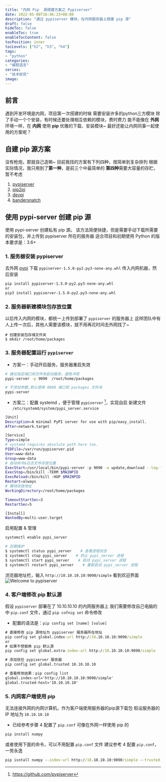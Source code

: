 ```yaml
---
title: "内网 Pip  源搭建方案之 Pypiserver"
date: 2022-05-08T16:46:23+08:00
description: "通过 pypiserver 模块，在内网服务器上搭建 pip 源"
draft: false
hideToc: false
enableToc: true
enableTocContent: false
tocPosition: inner
tocLevels: ["h2", "h3", "h4"]
tags:
- "python"
categories:
- "编程语言"
series:
- "技术研究"
image:
---
```


## 前言

遇到开发环境是内网，项目第一次搭建的时候
需要安装许多的python三方模块
除了手动一个个安装，有时候还要处理相互依赖的模块，费时费力
能不能像在 **外网** 环境一样，在 **内网** 使用 **pip** 优雅的下载、安装模块~
最好还能让内网同事一起使用的方案呢？

## 自建 pip 源方案

没有枪炮，那就自己造嘛~
目前我找的方案有下列四种，按简单到复杂排列
根据实际情况，我只用到了**第一种**，是前三个中最简单的
**第四种**需要大容量的存贮，暂不考虑

1. [pypiserver](https://pypi.org/project/pypiserver/#quickstart-installation-and-usage)
2. [pip2pi](https://pypi.org/project/pip2pi/)
3. [devpi](https://devpi.net/docs)
4. [bandersnatch](https://pypi.org/project/bandersnatch/)

## 使用 pypi-server 创建 pip 源

使用 pypi-server 创建私有 pip 源。
该方法简便快捷，但是需要手动下载所需要的安装包，并上传到 pypiserver 所在的服务器
适合项目和初期使用
Python 的版本要求是：3.6+

### 1. 服务器安装 pypiserver

去外网 [pypi](https://pypi.org/project/pypiserver/#files) 下载 `pypiserver-1.5.0-py2.py3-none-any.whl`
传入内网机器，然后安装

```bash
pip install pypiserver-1.5.0-py2.py3-none-any.whl
or
pip3 install pypiserver-1.5.0-py2.py3-none-any.whl
```

### 2. 服务器新建模块包存放位置

以后传入内网的模块，都统一上传到部署了 `pypiserver` 的服务器上
这样团队中有人上传一次后，其他人需要该模块，就不用再花时间去外网找了~

```
# 创建安装包存储文件夹
$ mkdir /root/home/packages
```

### 3. 服务器配置运行 `pypiserver` 

- 方案一：手动开启服务，服务器重启失效
```bash
# 建议指定端口和文件夹启动服务，避免冲突
pypi-server -p 9090  /root/home/packages

# 不添加参数,默认使用 8080 端口和 packages 文件夹
pypi-server
```

- 方案二：配置 systemd ，便于管理 `pypiserver` [^1]，实现自启
  新建文件 `/etc/systemd/system/pypi_server.service`

```bash
[Unit]
Description=A minimal PyPI server for use with pip/easy_install.
After=network.target

[Service]
Type=simple
# systemd requires absolute path here too.
PIDFile=/var/run/pypiserver.pid
User=www-data
Group=www-data
# 启动命令&日志文件存放位置
ExecStart=/usr/local/bin/pypi-server -p 9090 -a update,download --log-file /var/log/pypiserver.log /root/home/packges
ExecStop=/bin/kill -TERM $MAINPID
ExecReload=/bin/kill -HUP $MAINPID
Restart=always
# 模块存放地址
WorkingDirectory=/root/home/packages

TimeoutStartSec=3
RestartSec=5

[Install]
WantedBy=multi-user.target
```

启用配置 & 管理

```bash
systemctl enable pypi_server

# 后期维护
$ systemctl status pypi_server    # 查看进程状态
$ systemctl stop pypi_server    # 终止 pypi_server 进程
$ systemctl start pypi_server    # 启动 pypi_server 进程
$ systemctl restart pypi_server    # 重新启动 pypi_server 进程
```

浏览器地址栏，输入 `http://10.10.10.10:9090/simple`
看到欢迎界面
![Welcome to pypiserver](https://s2.loli.net/2022/05/08/Vdplf7NnZ5HjziS.png)

### 4. 客户端修改 pip 默认源

假设 `pypiserver` 部署在了 10.10.10.10 的内网服务器上
我们需要修改自己电脑的中 `pip.conf` 文件，通过 `pip cofnig set` 命令修改

- 配置的语法是：`pip config set [name] [value]`
```cmd
# 直接修改 pip 源地址为 pypiserver 服务器所在地址
pip config set global.index-url http://10.10.10.10:9090/simple
or 
# 如果不想替换 pip 默认源
pip config set global.extra-index-url http://10.10.10.10:9090/simple

# 添加信任 pypiserver 服务器
pip config set global.trusted 10.10.10.10

# 查看修改结果：pip config list
global.index-url='http://10.10.10.10:9090/simple'
global.trusted-host='10.10.10.10'
```

### 5. 内网客户端使用 pip

无法连接外网的内网计算机，作为客户端使用服务器的pip源下载包
假设服务器的 IP 地址为 `10.10.10.10`

- 已经参考步骤 4 配置了 `pip.conf` 可像在外网一样使用 pip 的
```cmd
pip install numpy
```

或者使用下面的命令，可以不用配置 `pip.conf` 文件
建议参考 4 配置 `pip.conf`，一劳永逸

```cmd
pip isntall numpy --index-url http://10.10.10.10:9090/simple --trusted-host 10.10.10.10
```



[^1]: https://github.com/pypiserver
